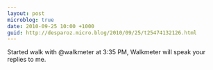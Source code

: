 ```yaml
---
layout: post
microblog: true
date: 2010-09-25 10:00 +1000
guid: http://desparoz.micro.blog/2010/09/25/t25474132126.html
---
```

Started walk with @walkmeter at 3:35 PM, Walkmeter will speak your replies to me.
